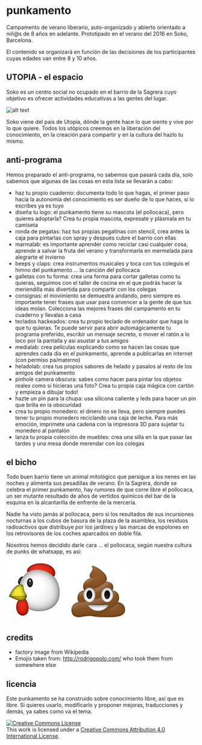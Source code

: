 # punkamento

Campamento de verano liberario, auto-organizado y abierto orientado a niñ@s de 8 años en adelante. Prototipado en el verano del 2016 en Soko, Barcelona.

El contenido se organizará en función de las decisiones de los participantes cuyas edades van entre 8 y 10 años.

## UTOPIA - el espacio

Soko es un centro social no ocupado en el barrio de la Sagrera cuyo objetivo es ofrecer actividades educativas a las gentes del lugar.

![alt text](https://upload.wikimedia.org/wikipedia/commons/thumb/a/a2/Factory.svg/502px-Factory.svg.png "fabrica de chocolate")

Soko viene del país de Utopía, dónde la gente hace lo que siente y vive por lo que quiere. Todos los utópicos creemos en la liberación del conocimiento, en la creación para compartir y en la cultura del hazlo tu mismo.

## anti-programa

Hemos preparado el anti-programa, no sabemos que pasará cada día, solo sabemos que algunas de las cosas en esta lista se llevarán a cabo:

* haz tu propio cuaderno: documenta todo lo que hagas, el primer paso hacia la autonomía del conocimiento es ser dueño de lo que haces, si lo escribes ya es tuyo
* diseña tu logo: el punkamento tiene su mascota (el pollocaca), pero quieres adoptarla? Crea tu propia mascota, expresate y plásmala en tu camiseta
* ronda de pegatas: haz tus propias pegatinas con stencil, crea antes la caja para pintarlas con spray y después cubre el barrio con ellas
* marmalab: es importante aprender como reciclar casi cualquier cosa, aprende a salvar la fruta del verano y transformarla en mermelada para alegrarte el invierno
* beeps y claps: crea instrumentos musicales y toca con tus coleguis el himno del punkamento ... la canción del pollocaca
* galletas con tu forma: crea una forma para cortar galletas como tu quieras, seguimos con el taller de cocina en el que podrás hacer la meriendilla más divertida para compartir con los colegas
* consignas: el movimiento se demuestra andando, pero siempre es importante tener frases que usar para convencer a la gente de que tus ideas molan. Colecciona las mejores frases del campamento en tu cuaderno y llevalas a casa
* teclados hackeados: crea tu propio teclado de ordenador que haga lo que tu quieras. Te puede servir para abrir automágicamente tu programa preferido, escribir un mensaje secreto, o mover el ratón a lo loco por la pantalla y así asustar a tus amigos
* medialab: crea películas explicando como se hacen las cosas que aprendes cada día en el punkamento, aprende a publicarlas en internet (con permiso pa/materno)
* heladolab: crea tus propios sabores de helado y pasalos al resto de los amigos del punkamento
* pinhole camera obscura: sabes como hacer para pintar los objetos reales como si hicieras una foto? Crea tu propia caja mágica con cartón y empieza a dibujar todo!
* hazte un pin para la chupa: usa silicona caliente y leds para hacer un pin que brilla en la obscuridad
* crea tu propio monedero: el dinero no se lleva, pero siempre puedes tener tu propio monedero reciclando una caja de leche. Para más emoción, imprimete una cadena con la impresora 3D para sujetar tu monedero al pantalón
* lanza tu propia colección de muebles: crea una silla en la que pasar las tardes y una mesa donde merendar con los colegas

## el bicho

Todo buen barrio tiene un animal mitológico que persigue a los nenes en las noches y alimenta sus pesadillas de verano. En la Sagrera, donde se celebra el primer punkamento, hay rumores de que corre libre el pollocaca, un ser mutante resultado de años de vertidos químicos del bar de la esquina en la alcantarilla de enfrente de la mercería.

Nadie ha visto jamás al pollocaca, pero si los resultados de sus incursiones nocturnas a los cubos de basura de la plaza de la asamblea, los residuos radioactivos que distribuye por los jardines y las marcas de espolones en los retrovisores de los coches aparcados en doble fila.

Nosotros hemos decidido darle cara ... el pollocaca, según nuestra cultura de punks de whatsapp, es así:

![alt text](https://raw.githubusercontent.com/dcuartielles/punkamento/master/images/380.png "pollo")
![alt text](https://raw.githubusercontent.com/dcuartielles/punkamento/master/images/527.png "caca")

## credits

* factory image from Wikipedia
* Emojis taken from: http://rodrigopolo.com/ who took them from somewhere else

## licencia

Este punkamento se ha construido sobre conocimiento libre, así que es libre. Si quieres usarlo, modificarlo y proponer mejoras, traducciones y demás, ya sabes como va el tema.

<a rel="license" href="http://creativecommons.org/licenses/by/4.0/"><img alt="Creative Commons License" style="border-width:0" src="https://i.creativecommons.org/l/by/4.0/88x31.png" /></a><br />This work is licensed under a <a rel="license" href="http://creativecommons.org/licenses/by/4.0/">Creative Commons Attribution 4.0 International License</a>.
